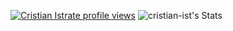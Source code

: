 [![Cristian Istrate profile views](https://u8views.com/api/v1/github/profiles/173792270/views/day-week-month-total-count.svg)](https://u8views.com/github/cristian-ist)
![cristian-ist's Stats](https://github-readme-stats.vercel.app/api?username=cristian-ist&theme=tokyonight&show_icons=true&hide_border=true&count_private=true)
